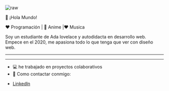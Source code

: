 ![raw](https://user-images.githubusercontent.com/63382740/120858295-f7326100-c558-11eb-92bc-58824db95b98.gif)

👋 ¡Hola Mundo! 


❤️ Programación | 🖤 Anime |❤  Musica

Soy un estudiante de Ada lovelace y autodidacta en desarrollo web. Empece en el 2020, me apasiona todo lo que tenga que ver con  diseño web.
<hr>

<hr>

<ul>
  <li> 💻 he trabajado en proyectos colaborativos</li>
  <li> 📲 Como contactar conmigo:</li>
</ul>
<ul>
  <li><a href="https://www.linkedin.com/in/ingrid-victoria-taborda-07733b1b0/">Linkedln</a></li>

